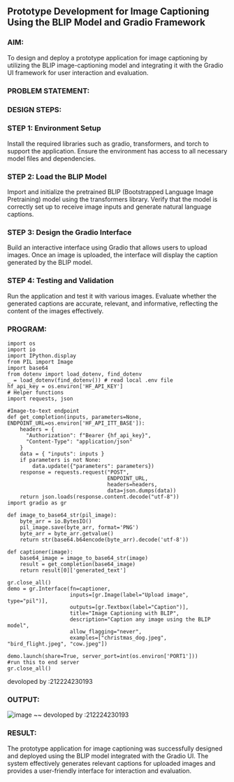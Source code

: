 ## Prototype Development for Image Captioning Using the BLIP Model and Gradio Framework

### AIM:
To design and deploy a prototype application for image captioning by utilizing the BLIP image-captioning model and integrating it with the Gradio UI framework for user interaction and evaluation.

### PROBLEM STATEMENT:

### DESIGN STEPS:

### STEP 1: Environment Setup
Install the required libraries such as gradio, transformers, and torch to support the application. Ensure the environment has access to all necessary model files and dependencies.

### STEP 2: Load the BLIP Model
Import and initialize the pretrained BLIP (Bootstrapped Language Image Pretraining) model using the transformers library. Verify that the model is correctly set up to receive image inputs and generate natural language captions.

### STEP 3: Design the Gradio Interface
Build an interactive interface using Gradio that allows users to upload images. Once an image is uploaded, the interface will display the caption generated by the BLIP model.

### STEP 4: Testing and Validation
Run the application and test it with various images. Evaluate whether the generated captions are accurate, relevant, and informative, reflecting the content of the images effectively.



### PROGRAM:
~~~
import os
import io
import IPython.display
from PIL import Image
import base64 
from dotenv import load_dotenv, find_dotenv
_ = load_dotenv(find_dotenv()) # read local .env file
hf_api_key = os.environ['HF_API_KEY']
# Helper functions
import requests, json

#Image-to-text endpoint
def get_completion(inputs, parameters=None, ENDPOINT_URL=os.environ['HF_API_ITT_BASE']):
    headers = {
      "Authorization": f"Bearer {hf_api_key}",
      "Content-Type": "application/json"
    }
    data = { "inputs": inputs }
    if parameters is not None:
        data.update({"parameters": parameters})
    response = requests.request("POST",
                                ENDPOINT_URL,
                                headers=headers,
                                data=json.dumps(data))
    return json.loads(response.content.decode("utf-8"))
import gradio as gr 

def image_to_base64_str(pil_image):
    byte_arr = io.BytesIO()
    pil_image.save(byte_arr, format='PNG')
    byte_arr = byte_arr.getvalue()
    return str(base64.b64encode(byte_arr).decode('utf-8'))

def captioner(image):
    base64_image = image_to_base64_str(image)
    result = get_completion(base64_image)
    return result[0]['generated_text']

gr.close_all()
demo = gr.Interface(fn=captioner,
                    inputs=[gr.Image(label="Upload image", type="pil")],
                    outputs=[gr.Textbox(label="Caption")],
                    title="Image Captioning with BLIP",
                    description="Caption any image using the BLIP model",
                    allow_flagging="never",
                    examples=["christmas_dog.jpeg", "bird_flight.jpeg", "cow.jpeg"])

demo.launch(share=True, server_port=int(os.environ['PORT1']))
#run this to end server
gr.close_all()
~~~
devoloped by :212224230193
### OUTPUT:
![image](https://github.com/user-attachments/assets/fa4b63a0-f5d2-42e7-a260-be72bfea43a2)
~~
devoloped by :212224230193
### RESULT:
The prototype application for image captioning was successfully designed and deployed using the BLIP model integrated with the Gradio UI. The system effectively generates relevant captions for uploaded images and provides a user-friendly interface for interaction and evaluation.
